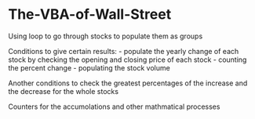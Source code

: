 # The-VBA-of-Wall-Street
Using loop to go through stocks to populate them as groups 

Conditions to give certain results:
    - populate the yearly change of each stock by checking the opening and closing price of each stock
    - counting the percent change 
    - populating the stock volume 

Another conditions to check the greatest percentages of the increase and the decrease for the whole stocks 

Counters for the accumolations and other mathmatical processes 
